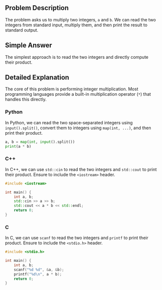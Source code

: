 ## Problem Description
The problem asks us to multiply two integers, `a` and `b`. We can read the two integers from standard input, multiply them, and then print the result to standard output.

## Simple Answer
The simplest approach is to read the two integers and directly compute their product.

## Detailed Explanation
The core of this problem is performing integer multiplication. Most programming languages provide a built-in multiplication operator (`*`) that handles this directly.

### Python
In Python, we can read the two space-separated integers using `input().split()`, convert them to integers using `map(int, ...)`, and then print their product.

```python
a, b = map(int, input().split())
print(a * b)
```

### C++
In C++, we can use `std::cin` to read the two integers and `std::cout` to print their product. Ensure to include the `<iostream>` header.

```cpp
#include <iostream>

int main() {
    int a, b;
    std::cin >> a >> b;
    std::cout << a * b << std::endl;
    return 0;
}
```

### C
In C, we can use `scanf` to read the two integers and `printf` to print their product. Ensure to include the `<stdio.h>` header.

```c
#include <stdio.h>

int main() {
    int a, b;
    scanf("%d %d", &a, &b);
    printf("%d\n", a * b);
    return 0;
}
```
